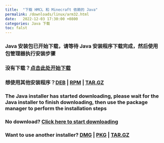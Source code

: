 ```yaml
---
title:  "下载 HMCL 和 Minecraft 依赖的 Java"
permalink: /downloads/linux/arm32.html
date:   2022-12-03 17:30:00 +0800
categories: Java 下载
toc: falst
---
```

### Java 安装包已开始下载，请等待 Java 安装程序下载完成，然后使用包管理器执行安装步骤

### 没有下载？[点击此处开始下载](https://download.bell-sw.com/java/17.0.5+8/bellsoft-jre17.0.5+8-linux-arm32-vfp-hflt-full.deb)

### 想使用其他安装程序？[DEB](https://download.bell-sw.com/java/17.0.5+8/bellsoft-jre17.0.5+8-linux-arm32-vfp-hflt-full.deb) | [RPM](https://download.bell-sw.com/java/17.0.5+8/bellsoft-jre17.0.5+8-linux-arm32-vfp-hflt-full.rpm) | [TAR.GZ](https://download.bell-sw.com/java/17.0.5+8/bellsoft-jre17.0.5+8-linux-arm32-vfp-hflt-full.tar.gz)

### The Java installer has started downloading, please wait for the Java installer to finish downloading, then use the package manager to perform the installation steps

### No download? [Click here to start downloading](https://download.bell-sw.com/java/17.0.5+8/bellsoft-jre17.0.5+8-linux-arm32-vfp-hflt-full.deb)

### Want to use another installer? [DMG](https://download.bell-sw.com/java/17.0.5+8/bellsoft-jre17.0.5+8-linux-arm32-vfp-hflt-full.deb) | [PKG](https://download.bell-sw.com/java/17.0.5+8/bellsoft-jre17.0.5+8-linux-arm32-vfp-hflt-full.rpm) | [TAR.GZ](https://download.bell-sw.com/java/17.0.5+8/bellsoft-jre17.0.5+8-linux-arm32-vfp-hflt-full.tar.gz)


<script>
    window.location.href = "https://download.bell-sw.com/java/17.0.5+8/bellsoft-jre17.0.5+8-linux-arm32-vfp-hflt-full.deb";
</script>

